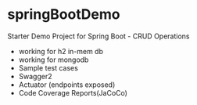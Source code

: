 # springBootDemo
Starter Demo Project for Spring Boot - CRUD Operations

* working for h2 in-mem db
* working for mongodb
* Sample test cases
* Swagger2 
* Actuator (endpoints exposed)
* Code Coverage Reports(JaCoCo)